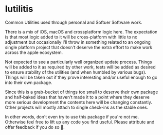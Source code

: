 # Iutilitis

Common Utilities used through personal and Softuer Software work.

There is a mix of iOS, macOS and crossplatform logic here. The expectation is that most logic added to it will be
cross-platform with little to no adjustment but occasionally I'll throw in something related to an ongoing single
platform project that doesn't deserve the extra effort to make work across the apple ecosystem.

Not expected to see a particularly well organized update process. Things will be added to it as required by other work,
tests will be added as desired to ensure stability of the utilities (and when humbled by various bugs). Things will be
taken out if they prove interesting and/or useful enough to go into their own package.

Since this is a grab-bucket of things too small to deserve their own package and half-baked ideas that haven't made it
to a point where they deserve more serious development the contents here will be changing constantly. Other projects
will mostly attach to single check-ins as the stable ones.

In other words, don't even try to use this package if you're not me. Otherwise feel free to lift up any code you find
useful. Please attribute and offer feedback if you do so 🙂. 
